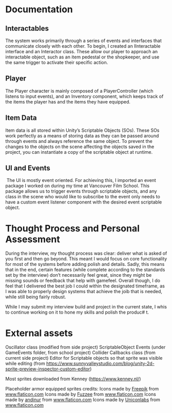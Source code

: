 # Documentation

## Interactables
The system works primarily through a series of events and interfaces that communicate closely with each other. To begin, I created an IInteractable interface and an Interactor class. These allow our player to approach an interactable object, such as an item pedestal or the shopkeeper, and use the same trigger to activate their specific action.

## Player
The Player character is mainly composed of a PlayerController (which listens to input events), and an Inventory component, which keeps track of the items the player has and the items they have equipped.

## Item Data
Item data is all stored within Unity’s Scriptable Objects (SOs). These SOs work perfectly as a means of storing data as they can be passed around through events and always reference the same object. To prevent the changes to the objects on the scene affecting the objects saved in the project, you can instantiate a copy of the scriptable object at runtime.

## UI and Events
 The UI is mostly event oriented. For achieving this, I imported an event package I worked on during my time at Vancouver Film School. This package allows us to trigger events through scriptable objects, and any class in the scene who would like to subscribe to the event only needs to have a custom event listener component with the desired event scriptable object.

# Thought Process and Personal Assessment

During the interview, my thought process was clear: deliver what is asked of you first and then go beyond. This meant I would focus on core functionality for most of the systems before adding polish and details. Sadly, this means that in the end, certain features (while complete according to the standards set by the interview) don’t necessarily feel great, since they might be missing sounds or feedback that help with gamefeel. Overall though, I do feel that I delivered the best job I could within the designated timeframe, as I was able to properly design systems that achieve the joib that is needed, while still being fairly robust.

While I may submit my interview build and project in the current state, I whis to continue working on it to hone my skills and polish the produc# t.

# External assets

Oscillator class (modified from side project)
ScriptableObject Events (under GameEvents folder, from school project)
Collider Callbacks class (from current side project)
Editor for Scriptable objects so that sprite was visible while editing (from https://www.sunnyvalleystudio.com/blog/unity-2d-sprite-preview-inspector-custom-editor)

Most sprites downloaded from Kenney (https://www.kenney.nl/)

Placeholder armor equipped sprites credits:
Icons made by <a href="https://www.freepik.com" title="Freepik">Freepik</a> from <a href="https://www.flaticon.com/" title="Flaticon">www.flaticon.com</a>
Icons made by <a href="https://www.flaticon.com/authors/fuzzee" title="Fuzzee">Fuzzee</a> from <a href="https://www.flaticon.com/" title="Flaticon">www.flaticon.com</a>
Icons made by <a href="https://www.flaticon.com/authors/andinur" title="andinur">andinur</a> from <a href="https://www.flaticon.com/" title="Flaticon">www.flaticon.com</a>
Icons made by <a href="https://www.flaticon.com/authors/uniconlabs" title="Uniconlabs">Uniconlabs</a> from <a href="https://www.flaticon.com/" title="Flaticon">www.flaticon.com</a>
